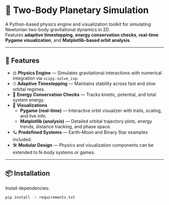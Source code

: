# 🌌 Two-Body Planetary Simulation

A Python-based physics engine and visualization toolkit for simulating Newtonian two-body gravitational dynamics in 2D.  
Features **adaptive timestepping**, **energy conservation checks**, **real-time Pygame visualization**, and **Matplotlib-based orbit analysis**.  

---

## 🚀 Features
- ⚖️ **Physics Engine** — Simulates gravitational interactions with numerical integration via `scipy.solve_ivp`.  
- ⏱ **Adaptive Timestepping** — Maintains stability across fast and slow orbital regimes.  
- 🔋 **Energy Conservation Checks** — Tracks kinetic, potential, and total system energy.  
- 🎨 **Visualizations**  
  - **Pygame (real-time)** — Interactive orbit visualizer with trails, scaling, and live info.  
  - **Matplotlib (analysis)** — Detailed orbital trajectory plots, energy trends, distance tracking, and phase space.  
- 🪐 **Predefined Systems** — Earth–Moon and Binary Star examples included.  
- 🛠 **Modular Design** — Physics and visualization components can be extended to N-body systems or games.  

---

## 📦 Installation
Install dependencies:
```bash
pip install -r requirements.txt
